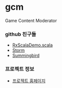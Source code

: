 gcm
===

Game Content Moderator

### github 친구들

* [RxScalaDemo.scala](https://github.com/Netflix/RxJava/blob/master/language-adaptors/rxjava-scala/src/examples/scala/rx/lang/scala/examples/RxScalaDemo.scala)
* [Storm](https://github.com/nathanmarz/storm)
* [Summingbird](https://github.com/twitter/summingbird)

### 프로젝트 정보

* [프로젝트 홈페이지](http://meslab.snu.ac.kr/courses/2014s/project/)

